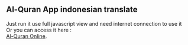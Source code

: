 ## Al-Quran App indonesian translate

Just run it use full javascript view and need internet connection to use it
<br>
Or you can access it here : <br>
[Al-Quran Online](https://myquranq.000webhostapp.com/).
